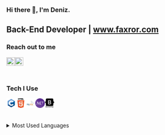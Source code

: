 ### Hi there 👋, I'm Deniz.

## Back-End  Developer | www.faxror.com

### Reach out to me

[<img height="22" width="22" src="https://unpkg.com/simple-icons@v8/icons/twitter.svg" align="left" />][twitter]
[<img height="22" width="22" src="https://unpkg.com/simple-icons@v8/icons/İnstagram.svg" align="left" />][İnstagram]

<br />

[twitter]: https://twitter.com/FaxrorS
[İnstagram]: [https://twitter.com/FaxrorS](https://www.instagram.com/deniz_pekova/)
<br />
### Tech I Use
<img src="https://raw.githubusercontent.com/github/explore/f3e22f0dca2be955676bc70d6214b95b13354ee8/topics/c/c.png" width="25" height="25" align="left">
<img src="https://raw.githubusercontent.com/github/explore/80688e429a7d4ef2fca1e82350fe8e3517d3494d/topics/html/html.png" width="25" height="25" align="left">
<img src="https://raw.githubusercontent.com/github/explore/80688e429a7d4ef2fca1e82350fe8e3517d3494d/topics/mysql/mysql.png" width="25" height="25" align="left">
<img src="https://raw.githubusercontent.com/github/explore/a92591a79a4ce31660058d7ccc66c79266931f61/topics/dotnet/dotnet.png" width="25" height="25" align="left">
<img src="https://raw.githubusercontent.com/devicons/devicon/master/icons/bootstrap/bootstrap-plain-wordmark.svg" width="25" height="25" align="left">

<br />

<br /><details>
<summary>Most Used Languages</summary>
<img src="https://github-readme-stats.vercel.app/api/top-langs/?username=anuraghazra&layout=compact" align="left">
</details>
